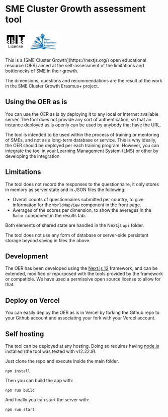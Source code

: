 
# SME Cluster Growth assessment tool
<p float="left">
<img src="public/mitlicense.png" width="67">
<img src="public/oer.jpeg" width="100">
</p>
This is a [SME Cluster Growth](https://nextjs.org/) open educational resource (OER) aimed at the self-assessment of the limitations and bottlenecks of SME in their growth. 

The dimensions, questions and recommendations are the result of the work in the SME Cluster Growth Erasmus+ project.

## Using the OER as is

You can use the OER as is by deploying it to any local or Internet available server. The tool does not provide any sort of authentication, so that an instance deployed as is openly can be used by anybody that have the URL. 

The tool is intended to be used within the process of training or mentoring of SMEs, and not as a long-term database or service. This is why ideally, the OER should be deployed per each training program. However, you can integrate the tool in your Learning Management System (LMS) or other by developing the integration.

## Limitations

The tool does not record the responses to the questionnaire, it only stores in memory as server state and in JSON files the following:
- Overall counts of questionnaires submitted per country, to give information for the `WorldMapView` component in the front page.
- Averages of the scores per dimension, to show the averages in the `Radar` component in the results tab. 

Both elements of shared state are handled in the Next.js `api` folder. 

The tool does not use any form of database or server-side persistent storage beyond saving in files the above. 

## Development

The OER has been developed using the [Next.js 12](https://nextjs.org/) framework, and can be extended, modified or repurposed with the tools provided by the framework or compatible. We have used a permissive open source license to allow for that. 

## Deploy on Vercel

You can easily deploy the OER as is in Vercel by forking the Github repo to your Github account and associating your fork with your Vercel account. 

## Self hosting

The tool can be deployed at any hosting. Doing so requires having [node.js](https://nodejs.org/) installed (the tool was tested with v12.22.9). 

Just clone the repo and execute inside the main folder.

```
npm install
```
Then you can build the app with:
```
npm run build
```

And finally you can start the server with:
```
npm run start
```

